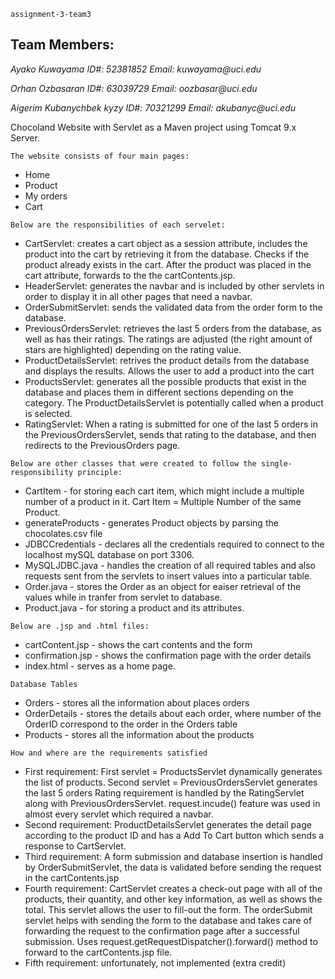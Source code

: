     assignment-3-team3


## Team Members:

_Ayako Kuwayama              ID#: 52381852           Email: kuwayama@uci.edu_

_Orhan Ozbasaran             ID#: 63039729           Email: oozbasar@uci.edu_

_Aigerim Kubanychbek kyzy    ID#: 70321299           Email: akubanyc@uci.edu_

Chocoland Website with Servlet as a Maven project using Tomcat 9.x Server.

    The website consists of four main pages:

   * Home
   * Product
   * My orders
   * Cart
   
    Below are the responsibilities of each servelet:
    
   * CartServlet: creates a cart object as a session attribute, includes the product into the cart by retrieving it from the database. 
     Checks if the product already exists in the cart. After the product was placed in the cart attribute, forwards to the the cartContents.jsp.
   * HeaderServlet: generates the navbar and is included by other servlets in order to display it in all other pages that need a navbar.
   * OrderSubmitServlet: sends the validated data from the order form to the database.
   * PreviousOrdersServlet: retrieves the last 5 orders from the database, as well as has their ratings. The ratings are adjusted (the right amount
     of stars are highlighted) depending on the rating value.
   * ProductDetailsServlet: retrives the product details from the database and displays the results. Allows the user to add a product into the cart
   * ProductsServlet: generates all the possible products that exist in the database and places them in different sections depending on the category. 
     The ProductDetailsServlet is potentially called when a product is selected.
   * RatingServlet: When a rating is submitted for one of the last 5 orders in the PreviousOrdersServlet, sends that rating to the database, 
     and then redirects to the PreviousOrders page.
     
     
     
    Below are other classes that were created to follow the single-responsibility principle:
    
   * CartItem - for storing each cart item, which might include a multiple number of a product in it. Cart Item = Multiple Number of the same Product.
   * generateProducts - generates Product objects by parsing the chocolates.csv file
   * JDBCCredentials - declares all the credentials required to connect to the localhost mySQL database on port 3306.
   * MySQLJDBC.java - handles the creation of all required tables and also requests sent from the servlets to insert values into a particular table.
   * Order.java - stores the Order as an object for eaiser retrieval of the values while in tranfer from servlet to database.
   * Product.java - for storing a product and its attributes.
   
    Below are .jsp and .html files:
   
   * cartContent.jsp - shows the cart contents and the form
   * confirmation.jsp - shows the confirmation page with the order details
   * index.html       - serves as a home page. 
  
   
   
    Database Tables
   
   * Orders        - stores all the information about places orders
   * OrderDetails  - stores the details about each order, where number of the OrderID correspond to the order in the Orders table
   * Products      - stores all the information about the products
   
    
    How and where are the requirements satisfied 
    
   * First requirement:
     First servlet  = ProductsServlet dynamically generates the list of products.
     Second servlet = PreviousOrdersServlet generates the last 5 orders
     Rating requirement is handled by the RatingServlet along with PreviousOrdersServlet.
     request.incude() feature was used in almost every servlet which required a navbar.
   * Second requirement:
     ProductDetailsServlet generates the detail page according to the product ID and has a Add To Cart button which sends a response to CartServlet.
   * Third requirement:
     A form submission and database insertion is handled by OrderSubmitServlet, the data is validated before sending the request in the 
     cartContents.jsp
   * Fourth requirement:
     CartServlet creates a check-out page with all of the products, their quantity, and other key information, as well as shows the total.
     This servlet allows the user to fill-out the form. The orderSubmit servlet helps with sending the form to the database and
     takes care of forwarding the request to the confirmation page after a successful submission.
     Uses request.getRequestDispatcher().forward() method to forward to the cartContents.jsp file. 
   * Fifth requirement: unfortunately, not implemented (extra credit)
    
